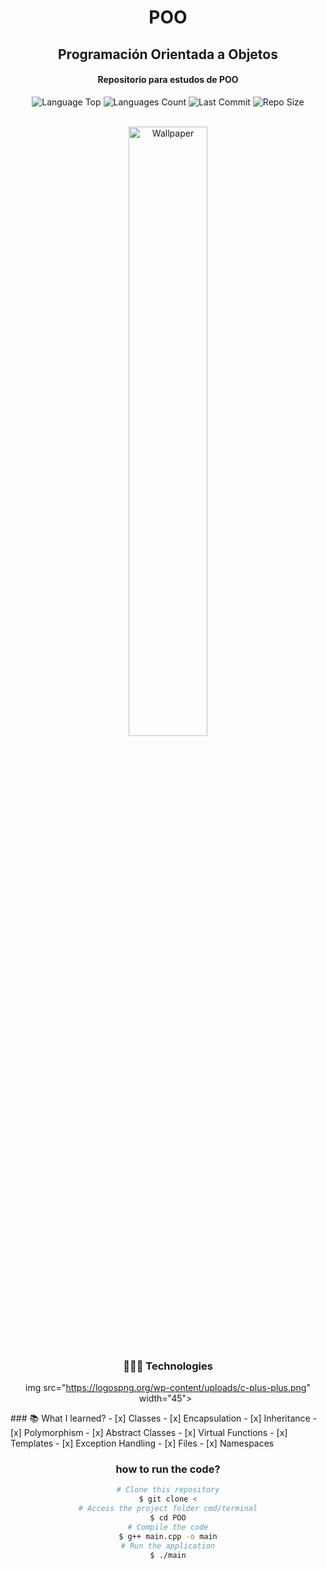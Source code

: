 <div align="center">
<h1>POO</h1>
<h2>Programación Orientada a Objetos</h2>
<h4>Repositorio para estudos de POO</h4>
<p>
<!-- Image Shields -->
<img  alt="Language Top"  src="https://img.shields.io/github/languages/top/Dcorder123/POO">
<img  alt="Languages Count"  src="https://img.shields.io/github/languages/count/Dcorder123/POO">
<img  alt="Last Commit"  src="https://img.shields.io/github/last-commit/Dcorder123/POO">
<img  alt="Repo Size"  src="https://img.shields.io/github/repo-size/Dcorder123/POO">
</a>
</p>
<br>

<img  alt="Wallpaper"  src="https://user-images.githubusercontent.com/101361658/241575936-18408d75-6776-43d7-be8f-aaae3f6d6b2c.png" width="50%">

<br> 

### 👨🏻‍💻 Technologies
img src="https://logospng.org/wp-content/uploads/c-plus-plus.png" width="45"> &nbsp;

<div align="left">
### 📚 What I learned?
- [x] Classes
- [x] Encapsulation
- [x] Inheritance
- [x] Polymorphism
- [x] Abstract Classes
- [x] Virtual Functions
- [x] Templates
- [x] Exception Handling
- [x] Files
- [x] Namespaces

</div>

### how to run the code?
```bash
# Clone this repository
$ git clone <
# Access the project folder cmd/terminal
$ cd POO
# Compile the code
$ g++ main.cpp -o main
# Run the application
$ ./main
```

</div>

